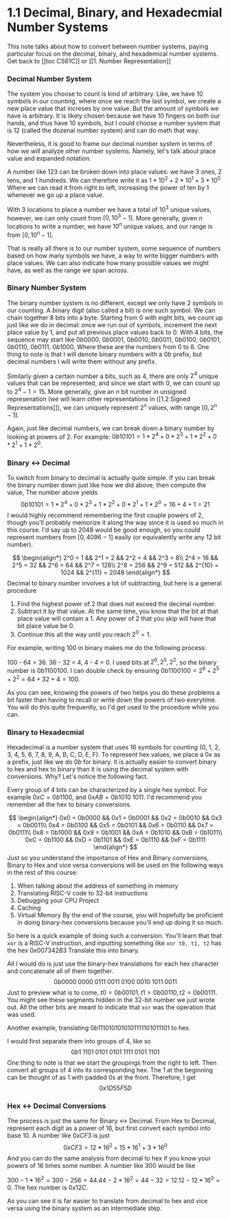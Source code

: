 # 1.1 Decimal, Binary, and Hexadecmial Number Systems

This note talks about how to convert between number systems, paying particular focus on the decimal, binary, and hexademical number systems. 
Get back to [[toc CS61C]] or [[1. Number Representation]]

### Decimal Number System
The system you choose to count is kind of arbitrary. Like, we have 10 symbols in our counting, where once we reach the last symbol, we create a new place value that increses by one value. But the amount of symbols we have is arbitrary. It is likely chosen because we have 10 fingers on both our hands, and thus have 10 symbols, but I could choose a number system that is 12 (called the dozenal number system) and can do math that way. 

Nevertheless, it is good to frame our decimal number system in terms of how we will analyze other number systems. Namely, let's talk about place value and expanded notation.

A number like 123 can be broken down into place values: we have 3 ones, 2 tens, and 1 hundreds. We can therefore write it as $1*10^2 + 2 * 10^1 + 3 * 10^0$
Where we can read it from right to left, increasing the power of ten by 1 whenever we go up a place value. 

With 3 locations to place a number we have a total of $10^3$ unique values, however, we can only count from $[0, 10^3 - 1]$. More generally, given $n$ locations to write a number, we have $10^n$ unique values, and our range is from $[0, 10^n - 1]$.

That is really all there is to our number system, some sequence of numbers based on how many symbols we have, a way to write bigger numbers with place values. We can also indicate how many possible values we might have, as well as the range we span across.

### Binary Number System
The binary number system is no different, except we only have 2 symbols in our counting. A *b*inary dig*it* (also called a bit) is one such symbol. We can chain together 8 bits into a byte. Starting from $0$ with eight bits, we count up just like we do in decimal: once we run out of symbols, increment the next place value by 1, and put all previous place values back to 0. With 4 bits, the sequence may start like $0b0000$, $0b0001$, $0b0010$, $0b0011$, $0b0100$, $0b0101, 0b0110$, $0b0111$, $0b1000$, Where these are the numbers from 0 to 8. One thing to note is that I will denote binary numbers with a $0b$ prefix, but decimal numbers I will write them without any prefix. 

Similarly given a certain number a bits, such as $4$, there are only $2^4$ unique values that can be represented, and since we start with $0$, we can count up to $2^4 - 1 = 15$. More generally, give an $n$ bit number in unsigned represenation (we will learn other representations in [[1.2 Signed Representations]]), we can uniquely represent $2^n$ values, with range $[0, 2^n-1]$. 

Again, just like decimal numbers, we can break down a binary number by looking at powers of 2. For example: $0b10101 = 1 * 2^4 + 0 * 2^3 + 1*2^2 + 0*2^1 + 1*2^0$. 

### Binary <-> Decimal
To switch from binary to decimal is actually quite simple. If you can break the binary number down just like how we did above, then compute the value, The number above yields $$0b10101 = 1 * 2^4 + 0 * 2^3 + 1*2^2 + 0*2^1 + 1*2^0 = 16 + 4 + 1 = 21$$I would highly recommend remembering the first couple powers of 2, though you'll probably memorize it along the way since it is used so much in this course. I'd say up to $2048$ would be good enough, so you could represent numbers from $[0, 4096 - 1]$ easily (or equivalently write any 12 bit number). 

$$
\begin{align*}
2^0 = 1 && 2^1 = 2 && 2^2 = 4 && 2^3 = 8\\
2^4 = 16 && 2^5 = 32 && 2^6 = 64 && 2^7 = 128\\
2^8 = 256 && 2^9 = 512 && 2^{10} = 1024 && 2^{11} = 2048
\end{align*}
$$
Decimal to binary number involves a lot of subtracting, but here is a general procedure
1. Find the highest power of 2 that does not exceed the decimal number. 
2. Subtract it by that value. At the same time, you know that the bit at that place value will contain a 1. Any power of 2 that you skip will have that bit place value be 0.
3. Continue this all the way until you reach $2^0 = 1$. 

For example, writing $100$ in binary makes me do the following process:

100 - 64 = 36. 36 - 32 = 4, 4 - 4 = 0. I used bits at $2^6, 2^5, 2^2$, so the binary number is $0b1100100$. I can double check by ensuring $0b1100100 = 2^6 + 2^5 + 2^2 = 64 + 32 + 4 = 100$. 

As you can see, knowing the powers of two helps you do these problems a bit faster than having to recall or write down the powers of two everytime. You will do this quite frequently, so I'd get used to the procedure while you can. 

### Binary to Hexadecmial

Hexadecimal is a number system that uses 16 symbols for counting (0, 1, 2, 3, 4, 5, 6, 7, 8, 9, A, B, C, D, E, F). To represent hex values, we place a $0x$ as a prefix, just like we do $0b$ for binary. It is actually easier to convert binary to hex and hex to binary than it is using the decimal system with conversions. Why? Let's notice the following fact.

Every group of 4 bits can be characterized by a single hex symbol. For example $0xC = 0b1100$, and $0xAB = 0b 1010\;1011$. I'd recommend you remember all the hex to binary conversions. 

$$
\begin{align*}
0x0 = 0b0000 && 0x1 = 0b0001 && 0x2 = 0b0010 && 0x3 = 0b0011\\
0x4 = 0b0100 && 0x5 = 0b0101 && 0x6 = 0b0110 && 0x7 = 0b0111\\
0x8 = 0b1000 && 0x9 = 0b1001 && 0xA = 0b1010 && 0xB = 0b1011\\
0xC = 0b1100 && 0xD = 0b1101 && 0xE = 0b1110 && 0xF = 0b1111
\end{align*}
$$
Just so you understand the importance of Hex and Binary conversions, Binary to Hex and vice versa conversions will be used on the following ways in the rest of this course:
1. When talking about the address of something in memory
2. Translating RISC-V code to 32-bit instructions
3. Debugging your CPU Project
4. Caching
5. Virtual Memory
By the end of the course, you will hopefully be proficient in doing binary-hex conversions because you'll end up doing it so much. 

So here is a quick example of doing such a conversion. You'll learn that that `xor` is a RISC-V instruction, and inputting something like `xor t0, t1, t2` has the hex $0x007342B3$ Translate this into binary. 

All I would do is just use the binary-hex translations for each hex character and concatenate all of them together. 
$$0b 0000\;0000\;0111\;0011\;0100\;0010\;1011\;0011$$
Just to preview what is to come, $t0 = 0b00101, t1 = 0b00110, t2 = 0b00111$. You might see these segments hidden in the 32-bit number we just wrote out. All the other bits are meant to indicate that `xor` was the operation that was used. 

Another example, translating $0b1110101010101111101011101$ to hex. 

I would first separate them into groups of 4, like so
$$0b1\; 1101\; 0101\; 0101\; 1111\; 0101\; 1101$$
One thing to note is that we start the groupings from the right to left. Then convert all groups of 4 into its corresponding hex. The 1 at the beginning can be thought of as 1 with padded 0s at the front. Therefore, I get
$$
0x 1D55F5D
$$
### Hex <-> Decimal Conversions
The process is just the same for Binary <-> Decimal. From Hex to Decimal, represent each digit as a power of 16, but first convert each symbol into base 10. A number like $0xCF3$ is just
$$0xCF3 = 12 * 16^2 + 15*16^1 + 3 * 16^0$$
And you can do the same analysis from decimal to hex if you know your powers of 16 times some number. A number like $300$ would be like

$300 - 1 * 16^2 = 300 - 256 = 44. 44 - 2 * 16^2 = 44 - 32 = 12. 12 - 12 * 16^0 = 0$. The hex number is $0x12C$. 

As you can see it is far easier to translate from decimal to hex and vice versa using the binary system as an intermediate step. 

